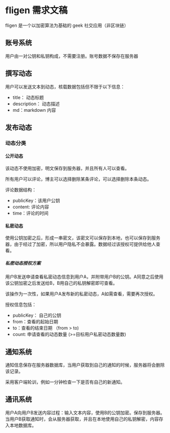 # fligen 需求文稿

fligen 是一个以加密算法为基础的 geek 社交应用（非区块链）

## 账号系统

用户由一对公钥和私钥构成，不需要注册。账号数据不保存在服务器

## 撰写动态

用户可以发送文本到动态，核载数据包括但不限于以下信息：

- title： 动态标题
- description： 动态描述
- md：markdown 内容

## 发布动态

### 动态分类

#### 公开动态

该动态不使用加密，明文保存到服务器，并且所有人可以查看。

所有用户可以评论，博主可以选择删除某条评论，可以选择删除本条动态。

评论数据结构：

- publicKey：该用户公钥
- content: 评论内容
- time：评论的时间

#### 私密动态

使用公钥加密之后，形成一串密文，该密文可以保存到本地，也可以保存到服务器，由于经过了加密，所以用户隐私不会暴露。数据经过该授权可提供给他人查看。

##### 私密动态授权方案

用户B发送申请查看私密动态信息到用户A，并附带用户B的公钥。A同意之后使用该公钥加密之后发送给B，B用自己的私钥解密即可查看。

该操作为一次性，如果用户A发布新的私密动态，A如需查看，需要再次授权。

授权信息包括：
- publicKey： 自己的公钥
- from：查看的起始日期
- to：查看的结束日期 （from > to)
- count: 申请查看的动态数量 (>=目标用户私密动态数量数)

## 通知系统

通知信息保存在服务器数据库，当用户获取到自己的通知的时候，服务器将会删除该记录。

采用客户端轮训，例如一分钟检查一下是否有自己的新通知。

## 通讯系统

用户A向用户B发送内容过程：输入文本内容，使用B的公钥加密。保存到服务器。当用户B获取通知时，会从服务器获取，并且在本地使用自己的私钥解密，内容存入本地数据库。